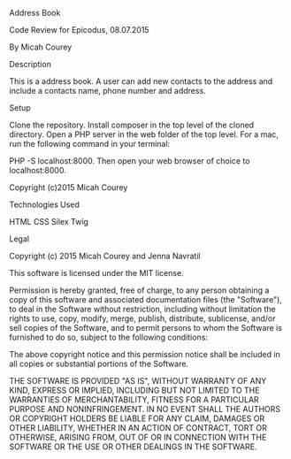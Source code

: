 Address Book

Code Review for Epicodus, 08.07.2015

By Micah Courey

Description

This is a address book. A user can add new contacts to the address and include a contacts name, phone number and address.

Setup

Clone the repository. Install composer in the top level of the cloned directory. Open a PHP server in the web folder of the top level. For a mac, run the following command in your terminal:

PHP -S localhost:8000. Then open your web browser of choice to localhost:8000.

Copyright (c)2015 Micah Courey 

Technologies Used

HTML CSS Silex Twig

Legal

Copyright (c) 2015 Micah Courey and Jenna Navratil

This software is licensed under the MIT license.

Permission is hereby granted, free of charge, to any person obtaining a copy of this software and associated documentation files (the "Software"), to deal in the Software without restriction, including without limitation the rights to use, copy, modify, merge, publish, distribute, sublicense, and/or sell copies of the Software, and to permit persons to whom the Software is furnished to do so, subject to the following conditions:

The above copyright notice and this permission notice shall be included in all copies or substantial portions of the Software.

THE SOFTWARE IS PROVIDED "AS IS", WITHOUT WARRANTY OF ANY KIND, EXPRESS OR IMPLIED, INCLUDING BUT NOT LIMITED TO THE WARRANTIES OF MERCHANTABILITY, FITNESS FOR A PARTICULAR PURPOSE AND NONINFRINGEMENT. IN NO EVENT SHALL THE AUTHORS OR COPYRIGHT HOLDERS BE LIABLE FOR ANY CLAIM, DAMAGES OR OTHER LIABILITY, WHETHER IN AN ACTION OF CONTRACT, TORT OR OTHERWISE, ARISING FROM, OUT OF OR IN CONNECTION WITH THE SOFTWARE OR THE USE OR OTHER DEALINGS IN THE SOFTWARE.
